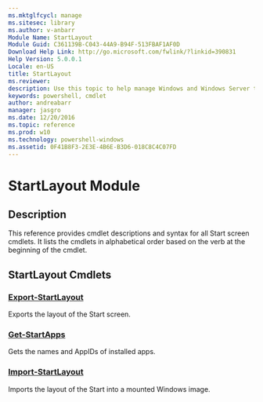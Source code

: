 ```yaml
---
ms.mktglfcycl: manage
ms.sitesec: library
ms.author: v-anbarr
Module Name: StartLayout
Module Guid: C361139B-C043-44A9-B94F-513FBAF1AF0D
Download Help Link: http://go.microsoft.com/fwlink/?linkid=390831
Help Version: 5.0.0.1
Locale: en-US
title: StartLayout
ms.reviewer:
description: Use this topic to help manage Windows and Windows Server technologies with Windows PowerShell.
keywords: powershell, cmdlet
author: andreabarr
manager: jasgro
ms.date: 12/20/2016
ms.topic: reference
ms.prod: w10
ms.technology: powershell-windows
ms.assetid: 0F41B8F3-2E3E-4B6E-B3D6-018C8C4C07FD
---
```


# StartLayout Module
## Description
This reference provides cmdlet descriptions and syntax for all Start screen cmdlets. It lists the cmdlets in alphabetical order based on the verb at the beginning of the cmdlet.

## StartLayout Cmdlets
### [Export-StartLayout](./Export-StartLayout.md)
Exports the layout of the Start screen.

### [Get-StartApps](./Get-StartApps.md)
Gets the names and AppIDs of installed apps.

### [Import-StartLayout](./Import-StartLayout.md)
Imports the layout of the Start into a mounted Windows image.


